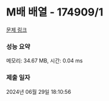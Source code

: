 # M배 배열 - 174909/1 

[문제 링크](https://level.goorm.io/exam/174909/m%EB%B0%B0-%EB%B0%B0%EC%97%B4/quiz/1) 

### 성능 요약

메모리: 34.67 MB, 시간: 0.04 ms

### 제출 일자

2024년 06월 29일 18:10:56

